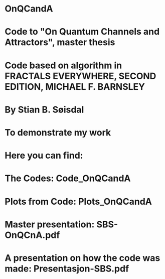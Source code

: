 # OnQCandA
# Code to "On Quantum Channels and Attractors", master thesis
# Code based on algorithm in FRACTALS EVERYWHERE, SECOND EDITION, MICHAEL F. BARNSLEY
# By Stian B. Søisdal
# To demonstrate my work
# 
# Here you can find:
# The Codes: Code_OnQCandA
# Plots from Code: Plots_OnQCandA
# Master presentation: SBS-OnQCnA.pdf
# A presentation on how the code was made: Presentasjon-SBS.pdf
